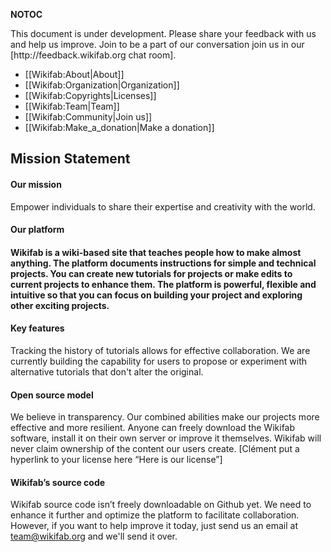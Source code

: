 __NOTOC__
<div class="alert alert-info">
This document is under development. Please share your feedback with us and help us improve. Join to be a part of our conversation join us in our [http://feedback.wikifab.org chat room]. 
</div>
<div class="row">
<div class="col-md-4 col-sm-12 col-xs-12 static-pages-menu">
<ul>
<li>[[Wikifab:About|About]]</li>
<li>[[Wikifab:Organization|Organization]]</li>
<li>[[Wikifab:Copyrights|Licenses]]</li>
<li>[[Wikifab:Team|Team]]</li>
<li>[[Wikifab:Community|Join us]]</li>
<li>[[Wikifab:Make_a_donation|Make a donation]]</li>
</ul>
</div>
<div class="col-md-8 col-sm-12 col-xs-12">
<h2 class="contribuer-subtitle-first">Mission Statement</h2>

<h4>Our mission</h4>

Empower individuals to share their expertise and creativity with the world.

<h4>Our platform<h4>

Wikifab is a wiki-based site that teaches people how to make almost anything. The platform documents instructions for simple and technical projects.  You can create new tutorials for projects or make edits to current projects to enhance them. The platform is powerful, flexible and intuitive so that you can focus on building your project and exploring other exciting projects.


<h4>Key features</h4>

Tracking the history of tutorials allows for effective collaboration. We are currently building the capability for users to propose or experiment with alternative tutorials that don't alter the original.


<h4>Open source model</h4>

We believe in transparency. Our combined abilities make our projects more effective and more resilient.  Anyone can freely download the Wikifab software, install it on their own server or improve it themselves. Wikifab will never claim ownership of the content our users create. [Clément put a hyperlink to your license here “Here is our license”]


<h4> Wikifab’s source code</h4>

Wikifab source code isn’t freely downloadable on Github yet. We need to enhance it further and optimize the platform to facilitate collaboration. However, if you want to help improve it today, just send us an email at team@wikifab.org and we'll send it over.
</div>
</div>
